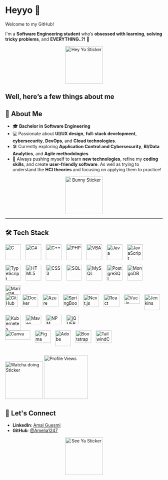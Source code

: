 # Heyyo 👋
Welcome to my GitHub!

 I'm a **Software Engineering student** who’s **obsessed with learning**, **solving tricky problems**, and **EVERYTHING..?!** 🤔
 <p align="center">
  <img src="https://media0.giphy.com/media/v1.Y2lkPTc5MGI3NjExOWE1dHd1ZmRlcjdoYzZvMjkyM3h1cXN5ZmNxazB1aXlmN3Y3Nnh0dCZlcD12MV9pbnRlcm5hbF9naWZfYnlfaWQmY3Q9cw/Plb5rBc6Be47sWspxV/giphy.gif" alt="Hey Yo Sticker" width="120"/>
</p>

**Well, here’s a few things about me** 
---

## 🚀 About Me 

- 🎓 **Bachelor in Software Engineering**   
- 💻 Passionate about **UI/UX design**, **full-stack development**, **cybersecurity**, **DevOps**, and **Cloud technologies**.  
- 🛠️ Currently exploring **Application Control and Cybersecurity**, **BI/Data Analytics**, and **Agile methodologies**
- 🌱 Always pushing myself to learn **new technologies**, refine my **coding skills**, and create **user-friendly software**.
As well as trying to understand the **HCI theories** and focusing on applying them to practice!
<p align="center">
  <img src="https://media1.giphy.com/media/v1.Y2lkPTc5MGI3NjExY2o4aGQxMW0zZnpvcnJwano2OWc1eWxpdjdnamJhZnJzdTk2czZ6dSZlcD12MV9pbnRlcm5hbF9naWZfYnlfaWQmY3Q9cw/WpOlWKJAKSXJ1b0aJn/giphy.gif" alt="Bunny Sticker" width="120"/>
</p>

---

## 🛠️ Tech Stack 
 
<div style="display: flex; flex-wrap: wrap; gap: 15px;">
  
  <!-- C Icon with Link -->
  <a href="https://en.wikipedia.org/wiki/C_(programming_language)" target="_blank">
    <img src="https://upload.wikimedia.org/wikipedia/commons/d/d8/C_Language_Logo.svg" alt="C" title="Click to learn about C" width="50" height="50"/>
  </a>
  <!-- C# Icon with Link -->
  <a href="https://en.wikipedia.org/wiki/C_Sharp_(programming_language)" target="_blank">
    <img src="https://upload.wikimedia.org/wikipedia/commons/f/ff/C-Sharp_Logo.svg" alt="C#" title="Click to learn about C#" width="50" height="50"/>
  </a>
  <!-- C++ Icon with Link -->
  <a href="https://en.wikipedia.org/wiki/C%2B%2B" target="_blank">
    <img src="https://upload.wikimedia.org/wikipedia/commons/1/18/ISO_C%2B%2B_Logo.svg" alt="C++" title="Click to learn about C++" width="50" height="50"/>
  </a>
    <!-- PHP Icon with Link -->
  <a href="https://en.wikipedia.org/wiki/PHP" target="_blank">
    <img src="https://upload.wikimedia.org/wikipedia/commons/2/27/PHP-logo.svg" alt="PHP" title="Click to learn about PHP" width="50" height="50"/>
  </a>
      <!-- VBA Icon with Link -->
  <a href="https://en.wikipedia.org/wiki/Visual_Basic_for_Applications" target="_blank">
    <img src="https://upload.wikimedia.org/wikipedia/commons/7/78/Microsoft_Visual_Basic_for_Applications_logo.svg" alt="VBA" title="Click to learn about VBA" width="50" height="50"/>
  </a>
  <!-- Java Icon with Link -->
  <a href="https://en.wikipedia.org/wiki/Java_(programming_language)" target="_blank">
    <img src="https://upload.wikimedia.org/wikipedia/en/3/30/Java_programming_language_logo.svg" alt="Java" title="Click to learn about Java" width="50" height="50"/>
  </a>
 <!-- JavaScript Icon with Link -->
 <a href="https://en.wikipedia.org/wiki/JavaScript" target="_blank">
    <img src="https://upload.wikimedia.org/wikipedia/commons/9/99/Unofficial_JavaScript_logo_2.svg" alt="JavaScript" title="Click to learn about JavaScript" width="50" height="50"/>
  </a>
  <!-- TypeScript Icon with Link -->
  <a href="https://en.wikipedia.org/wiki/TypeScript" target="_blank">
    <img src="https://upload.wikimedia.org/wikipedia/commons/4/4c/Typescript_logo_2020.svg" alt="TypeScript" title="Click to learn about TypeScript" width="50" height="50"/>
  </a>
  <!-- HTML5 Icon with Link -->
  <a href="https://en.wikipedia.org/wiki/HTML5" target="_blank">
    <img src="https://upload.wikimedia.org/wikipedia/commons/6/61/HTML5_logo_and_wordmark.svg" alt="HTML5" title="Click to learn about HTML5" width="50" height="50"/>
  </a>
  <!-- CSS3 Icon with Link -->
  <a href="https://en.wikipedia.org/wiki/CSS3" target="_blank">
    <img src="https://upload.wikimedia.org/wikipedia/commons/d/d5/CSS3_logo_and_wordmark.svg" alt="CSS3" title="Click to learn about CSS3" width="50" height="50"/>
  </a>
  <!-- SQL Icon with Link -->
  <a href="https://en.wikipedia.org/wiki/SQL" target="_blank">
    <img src="https://upload.wikimedia.org/wikipedia/commons/9/97/Sqlite-square-icon.svg" alt="SQL" title="Click to learn about SQL" width="50" height="50"/>
  </a>
   <!-- MySQL Icon with Link -->
  <a href="https://en.wikipedia.org/wiki/MySQL" target="_blank">
    <img src="https://upload.wikimedia.org/wikipedia/commons/c/c7/Cib-mysql_%28CoreUI_Icons_v1.0.0%29.svg" alt="MySQL" title="Click to learn about MySQL" width="50" height="50"/>
  </a>
    <!-- PostgreSQL Icon with Link -->
  <a href="https://en.wikipedia.org/wiki/PostgreSQL" target="_blank">
    <img src="https://upload.wikimedia.org/wikipedia/commons/2/29/Postgresql_elephant.svg" alt="PostgreSQL" title="Click to learn about PostgreSQL" width="50" height="50"/>
  </a>
 <!-- MongoDB Icon with Link -->
  <a href="  https://en.wikipedia.org/wiki/MongoDB" target="_blank">
    <img src="https://upload.wikimedia.org/wikipedia/en/5/5a/MongoDB_Fores-Green.svg" alt="MongoDB" title="Click to learn about MongoDB" width="50" height="50"/>
  </a> 
   <!-- MariaDB Icon with Link -->
  <a href="https://en.wikiversity.org/wiki/MariaDB" target="_blank">
    <img src="https://upload.wikimedia.org/wikipedia/commons/c/c9/MariaDB_Logo.png" alt="MariaDB" title="Click to learn about MariaDB" width="50" height="30"/>
  </a> 
  
</div>

<div style="display: flex; flex-wrap: wrap; gap: 15px;">
  <!-- GitHub Icon with Link -->
  <a href="https://github.com" target="_blank">
    <img src="https://github.githubassets.com/images/modules/logos_page/GitHub-Mark.png" alt="GitHub" title="Click to visit GitHub" width="40" height="40"/>
  </a>
  <!-- Docker Icon with Link -->
  <a href="https://www.docker.com/" target="_blank">
    <img src="https://upload.wikimedia.org/wikipedia/commons/a/a7/Docker-svgrepo-com.svg" alt="Docker" title="Click to learn about Docker" width="50" height="40"/>
  </a>
  <!-- Azure Icon with Link -->
  <a href="https://azure.microsoft.com/" target="_blank">
    <img src="https://upload.wikimedia.org/wikipedia/commons/f/fa/Microsoft_Azure.svg" alt="Azure" title="Click to learn about Azure" width="50" height="40"/>
  </a>
  <!-- SpringBoot Icon with Link -->
  <a href="https://en.wikipedia.org/wiki/Spring_Boot" target="_blank">
    <img src="https://upload.wikimedia.org/wikipedia/commons/7/79/Spring_Boot.svg" alt="SpringBoot" title="Click to learn about SpringBoot" width="50" height="40"/>
  </a>
 
  <!-- Next.js Icon with Link -->
  <a href="https://en.wikipedia.org/wiki/Next.js" target="_blank">
    <img src="https://upload.wikimedia.org/wikipedia/commons/8/8e/Nextjs-logo.svg" alt="Next.js" title="Click to learn about Next.js" width="50" height="40"/>
  </a>
 <!-- React Icon with Link -->
  <a href=" https://en.wikipedia.org/wiki/React_(software)" target="_blank">
    <img src="https://upload.wikimedia.org/wikipedia/commons/3/30/React_Logo_SVG.svg" alt="React" title="Click to learn about React" width="50" height="40"/>
  </a>
   <!-- Vue.js Icon with Link -->
  <a href="https://en.wikipedia.org/wiki/Vue.js" target="_blank">
    <img src="https://upload.wikimedia.org/wikipedia/commons/9/95/Vue.js_Logo_2.svg" alt="Vue.js" title="Click to learn about Vue.js" width="50" height="30"/>
  </a>
  <!-- Jenkins Icon with Link -->
  <a href="https://www.jenkins.io/" target="_blank">
    <img src="https://upload.wikimedia.org/wikipedia/commons/e/e9/Jenkins_logo.svg" alt="Jenkins" title="Click to learn about Jenkins" width="50" height="50"/>
  </a>
  <!-- Kubernetes Icon with Link -->
  <a href="https://kubernetes.io/" target="_blank">
    <img src="https://upload.wikimedia.org/wikipedia/commons/3/39/Kubernetes_logo_without_workmark.svg" alt="Kubernetes" title="Click to learn about Kubernetes" width="50" height="50"/>
  </a>
  <!-- Maven Icon with Link -->
  <a href="https://maven.apache.org/" target="_blank">
    <img src="https://upload.wikimedia.org/wikipedia/commons/5/52/Apache_Maven_logo.svg" alt="Maven" title="Click to learn about Maven" width="50" height="30"/>
  </a>
  <!-- NPM Icon with Link -->
  <a href="https://www.npmjs.com/" target="_blank">
    <img src="https://upload.wikimedia.org/wikipedia/commons/9/9f/Npm-logo_favicon.svg" alt="NPM" title="Click to learn about NPM" width="50" height="30"/>
  </a>
 <!-- jQUERY Icon with Link -->
  <a href="https://en.wikipedia.org/wiki/JQuery" target="_blank">
    <img src="https://upload.wikimedia.org/wikipedia/commons/8/81/JQuery_logo_text.svg" alt="jQUERY" title="Click to learn about jQUERY" width="40" height="30"/>
  </a>
</div>

<div style="display: flex; flex-wrap: wrap; gap: 15px;">
  <!-- Canva Icon with Link -->
  <a href="https://www.canva.com/" target="_blank">
    <img src="https://upload.wikimedia.org/wikipedia/commons/2/27/Canva-Logo.png" alt="Canva" title="Click to learn about Canva" width="80" height="30"/>
  </a>
  <!-- Figma Icon with Link -->
  <a href="https://www.figma.com/" target="_blank">
    <img src="https://upload.wikimedia.org/wikipedia/commons/7/70/Figma.svg" alt="Figma" title="Click to learn about Figma" width="50" height="40"/>
  </a>
  <!-- Adobe Icon with Link -->
  <a href="https://www.adobe.com/" target="_blank">
    <img src="https://upload.wikimedia.org/wikipedia/commons/a/a0/Adobe_Logo_2018.svg" alt="Adobe" title="Click to learn about Adobe" width="50" height="50"/>
  </a>
  <!-- Bootstrap Icon with Link -->
  <a href="https://getbootstrap.com/" target="_blank">
    <img src="https://upload.wikimedia.org/wikipedia/commons/b/b2/Bootstrap_logo.svg" alt="Bootstrap" title="Click to learn about Bootstrap" width="50" height="40"/>
  </a>
  <!-- TailwindCSS Icon with Link -->
  <a href="https://tailwindcss.com/" target="_blank">
    <img src="https://upload.wikimedia.org/wikipedia/commons/d/d5/Tailwind_CSS_Logo.svg" alt="TailwindCSS" title="Click to learn about TailwindCSS" width="50" height="40"/>
  </a>
</div>

<!-- adjsut later to display private contributions >
## 📈 GitHub Stats & Fun Metrics

Here are some stats to give you an insight into my GitHub activity:

![Amal's GitHub Stats](https://github-readme-stats.vercel.app/api?username=Amelia1247&show_icons=true&count_private=true&hide=prs&theme=dark)


--- 
-->
## 
<p align="left">
    <img src="https://media4.giphy.com/media/v1.Y2lkPTc5MGI3NjExaDYyOW51OTNlcGhiaWowMXl2Njh5bnlua3JmZHVidjR4MmxlbG14cyZlcD12MV9pbnRlcm5hbF9naWZfYnlfaWQmY3Q9cw/TKcm1BG3v6DWaZnsQM/giphy.gif" alt="Watcha doing Sticker" width="120"/>
  <img src="https://komarev.com/ghpvc/?username=Amelia1247&label=%F0%9F%91%80%20View%20%20%20&color=d2b48c&style=plastique" alt="Profile Views" width="140" />

</p>

## 🤝 Let's Connect
- **LinkedIn**: [Amal Guesmi](https://www.linkedin.com/in/ameliags1247/)
- **GitHub**: [@Amelia1247](https://github.com/Amelia1247)

 <p align="center">
  <img src="https://media4.giphy.com/media/v1.Y2lkPTc5MGI3NjExbmJkYzE3d282cWZ4amJidWs4Mms5MWx4cnZqdXh2djM3emxta3FmNyZlcD12MV9pbnRlcm5hbF9naWZfYnlfaWQmY3Q9cw/Wq4C2EBvCukUHNjNNm/giphy.gif" alt="See Ya Sticker" width="120"/>
</p>

